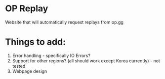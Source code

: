 # OP Replay
Website that will automatically request replays from op.gg

# Things to add:
1. Error handling - specifically IO Errors?
2. Support for other regions? (all should work except Korea currently) - not tested
3. Webpage design